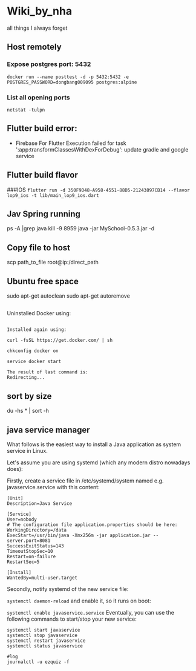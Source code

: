# Wiki_by_nha
all things I always forget

## Host remotely
### Expose postgres port: 5432
```docker run --name posttest -d -p 5432:5432 -e POSTGRES_PASSWORD=dongbang009095 postgres:alpine```

### List all opening ports
```netstat -tulpn```

## Flutter build error:
- Firebase For Flutter Execution failed for task ':app:transformClassesWithDexForDebug': update gradle and google service

## Flutter build flavor
###IOS
```flutter run -d 350F9D48-A958-4551-88D5-21243897CB14 --flavor lop9_ios -t lib/main_lop9_ios.dart ```


## Jav Spring running
ps -A |grep java
kill -9 8959
java -jar MySchool-0.5.3.jar -d

## Copy file to host
scp path_to_file root@ip:/direct_path


## Ubuntu free space
sudo apt-get autoclean
sudo apt-get autoremove 

## 
Uninstalled Docker using:
```yum remove docker-engine.x86_64 docker-engine-selinux.noarch

Installed again using:

curl -fsSL https://get.docker.com/ | sh

chkconfig docker on

service docker start

The result of last command is:
Redirecting...
```


## sort by size

du -hs * | sort -h


## java service manager

What follows is the easiest way to install a Java application as system service in Linux.

Let's assume you are using systemd (which any modern distro nowadays does):

Firstly, create a service file in /etc/systemd/system named e.g. javaservice.service with this content:

```
[Unit]
Description=Java Service

[Service]
User=nobody
# The configuration file application.properties should be here:
WorkingDirectory=/data 
ExecStart=/usr/bin/java -Xmx256m -jar application.jar --server.port=8081
SuccessExitStatus=143
TimeoutStopSec=10
Restart=on-failure
RestartSec=5

[Install]
WantedBy=multi-user.target
```
Secondly, notify systemd of the new service file:

```systemctl daemon-reload```
and enable it, so it runs on boot:

```systemctl enable javaservice.service```
Eventually, you can use the following commands to start/stop your new service:
```
systemctl start javaservice
systemctl stop javaservice
systemctl restart javaservice
systemctl status javaservice

#log
journalctl -u ezquiz -f
```
